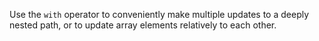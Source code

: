 Use the `with` operator to conveniently make multiple updates to a deeply nested path, or to update array elements relatively to each other.
